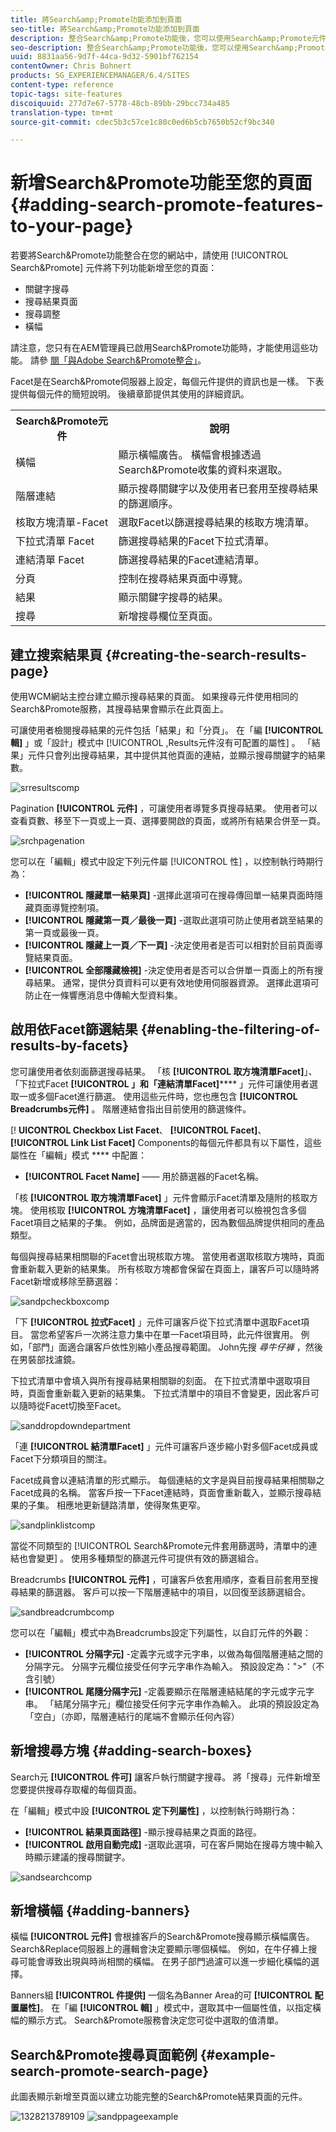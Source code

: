 ```yaml
---
title: 將Search&amp;Promote功能添加到頁面
seo-title: 將Search&amp;Promote功能添加到頁面
description: 整合Search&amp;Promote功能後，您可以使用Search&amp;Promote元件向您的頁面添加關鍵字搜索、搜索結果頁面搜索優化和橫幅。
seo-description: 整合Search&amp;Promote功能後，您可以使用Search&amp;Promote元件向您的頁面添加關鍵字搜索、搜索結果頁面搜索優化和橫幅。
uuid: 8831aa56-9d7f-44ca-9d32-5901bf762154
contentOwner: Chris Bohnert
products: SG_EXPERIENCEMANAGER/6.4/SITES
content-type: reference
topic-tags: site-features
discoiquuid: 277d7e67-5778-48cb-89bb-29bcc734a485
translation-type: tm+mt
source-git-commit: cdec5b3c57ce1c80c0ed6b5cb7650b52cf9bc340

---
```



# 新增Search&amp;Promote功能至您的頁面 {#adding-search-promote-features-to-your-page}

若要將Search&amp;Promote功能整合在您的網站中，請使用 [!UICONTROL Search&amp;Promote] 元件將下列功能新增至您的頁面：

* 關鍵字搜尋
* 搜尋結果頁面
* 搜尋調整
* 橫幅

請注意，您只有在AEM管理員已啟用Search&amp;Promote功能時，才能使用這些功能。 請參 [閱「與Adobe Search&amp;Promote整合」](/help/sites-administering/search-and-promote.md)。

Facet是在Search&amp;Promote伺服器上設定，每個元件提供的資訊也是一樣。 下表提供每個元件的簡短說明。 後續章節提供其使用的詳細資訊。

<table> 
 <tbody> 
  <tr> 
   <th>Search&amp;Promote元件</th> 
   <th>說明</th> 
  </tr> 
  <tr> 
   <td>橫幅</td> 
   <td>顯示橫幅廣告。 橫幅會根據透過Search&amp;Promote收集的資料來選取。<br /> </td> 
  </tr> 
  <tr> 
   <td>階層連結</td> 
   <td>顯示搜尋關鍵字以及使用者已套用至搜尋結果的篩選順序。</td> 
  </tr> 
  <tr> 
   <td>核取方塊清單-Facet</td> 
   <td>選取Facet以篩選搜尋結果的核取方塊清單。</td> 
  </tr> 
  <tr> 
   <td>下拉式清單 Facet</td> 
   <td>篩選搜尋結果的Facet下拉式清單。</td> 
  </tr> 
  <tr> 
   <td>連結清單 Facet</td> 
   <td>篩選搜尋結果的Facet連結清單。</td> 
  </tr> 
  <tr> 
   <td>分頁</td> 
   <td>控制在搜尋結果頁面中導覽。</td> 
  </tr> 
  <tr> 
   <td>結果</td> 
   <td>顯示關鍵字搜尋的結果。</td> 
  </tr> 
  <tr> 
   <td>搜尋</td> 
   <td>新增搜尋欄位至頁面。</td> 
  </tr> 
 </tbody> 
</table>

## 建立搜索結果頁 {#creating-the-search-results-page}

使用WCM網站主控台建立顯示搜尋結果的頁面。 如果搜尋元件使用相同的Search&amp;Promote服務，其搜尋結果會顯示在此頁面上。

可讓使用者檢閱搜尋結果的元件包括「結果」和「分頁」。 在「編 **[!UICONTROL 輯]** 」或「設計」模式中 [!UICONTROL ,Results元件沒有可配置的屬性] 。 「結果」元件只會列出搜尋結果，其中提供其他頁面的連結，並顯示搜尋關鍵字的結果數。

![srresultscomp](assets/srchresultscomp.png)

Pagination **[!UICONTROL 元件]** ，可讓使用者導覽多頁搜尋結果。 使用者可以查看頁數、移至下一頁或上一頁、選擇要開啟的頁面，或將所有結果合併至一頁。

![srchpagenation](assets/srchpagination.png)

您可以在「編輯」模式中設定下列元件屬 [!UICONTROL 性] ，以控制執行時期行為：

* **[!UICONTROL 隱藏單一結果頁]** -選擇此選項可在搜尋傳回單一結果頁面時隱藏頁面導覽控制項。
* **[!UICONTROL 隱藏第一頁／最後一頁]** -選取此選項可防止使用者跳至結果的第一頁或最後一頁。
* **[!UICONTROL 隱藏上一頁／下一頁]** -決定使用者是否可以相對於目前頁面導覽結果頁面。
* **[!UICONTROL 全部隱藏檢視]** -決定使用者是否可以合併單一頁面上的所有搜尋結果。 通常，提供分頁資料可以更有效地使用伺服器資源。 選擇此選項可防止在一條響應消息中傳輸大型資料集。

## 啟用依Facet篩選結果 {#enabling-the-filtering-of-results-by-facets}

您可讓使用者依刻面篩選搜尋結果。 「核 **[!UICONTROL 取方塊清單Facet]**」、「下拉式Facet **[!UICONTROL 」和「連結清單Facet]****** 」元件可讓使用者選取一或多個Facet進行篩選。 使用這些元件時，您也應包含 **[!UICONTROL Breadcrumbs元件]** 。 階層連結會指出目前使用的篩選條件。

[! **UICONTROL Checkbox List Facet**、 **[!UICONTROL Facet]**、 **[!UICONTROL Link List Facet]** Components的每個元件都具有以下屬性，這些屬性在「編輯」模式 **** 中配置：

* **[!UICONTROL Facet Name]** —— 用於篩選器的Facet名稱。

「核 **[!UICONTROL 取方塊清單Facet]** 」元件會顯示Facet清單及隨附的核取方塊。 使用核取 **[!UICONTROL 方塊清單Facet]** ，讓使用者可以檢視包含多個Facet項目之結果的子集。 例如，品牌面是適當的，因為數個品牌提供相同的產品類型。

每個與搜尋結果相關聯的Facet會出現核取方塊。 當使用者選取核取方塊時，頁面會重新載入更新的結果集。 所有核取方塊都會保留在頁面上，讓客戶可以隨時將Facet新增或移除至篩選器：

![sandpcheckboxcomp](assets/sandpcheckboxcomp.png)

「下 **[!UICONTROL 拉式Facet]** 」元件可讓客戶從下拉式清單中選取Facet項目。 當您希望客戶一次將注意力集中在單一Facet項目時，此元件很實用。 例如，「部門」面適合讓客戶依性別縮小產品搜尋範圍。 John先搜 *尋牛仔褲* ，然後在男裝部找濾鏡。

下拉式清單中會填入與所有搜尋結果相關聯的刻面。 在下拉式清單中選取項目時，頁面會重新載入更新的結果集。 下拉式清單中的項目不會變更，因此客戶可以隨時從Facet切換至Facet。

![sanddropdowndepartment](assets/sandpdropdowndepartment.png)

「連 **[!UICONTROL 結清單Facet]** 」元件可讓客戶逐步縮小對多個Facet成員或Facet下分類項目的關注。

Facet成員會以連結清單的形式顯示。 每個連結的文字是與目前搜尋結果相關聯之Facet成員的名稱。 當客戶按一下Facet連結時，頁面會重新載入，並顯示搜尋結果的子集。 相應地更新鏈路清單，使得聚焦更窄。

![sandplinklistcomp](assets/sandplinklistcomp.png)

當從不同類型的 [!UICONTROL Search&amp;Promote元件套用篩選時，清單中的連結也會變更] 。 使用多種類型的篩選元件可提供有效的篩選組合。

Breadcrumbs **[!UICONTROL 元件]** ，可讓客戶依套用順序，查看目前套用至搜尋結果的篩選器。 客戶可以按一下階層連結中的項目，以回復至該篩選組合。

![sandbreadcrumbcomp](assets/sandpbreadcrumbcomp.png)

您可以在「編輯」模式中為Breadcrumbs設定下列屬性，以自訂元件的外觀：

* **[!UICONTROL 分隔字元]** -定義字元或字元字串，以做為每個階層連結之間的分隔字元。 分隔字元欄位接受任何字元字串作為輸入。 預設設定為：&quot;>&quot;（不含引號）
* **[!UICONTROL 尾隨分隔字元]** -定義要顯示在階層連結結尾的字元或字元字串。 「結尾分隔字元」欄位接受任何字元字串作為輸入。 此項的預設設定為「空白」（亦即，階層連結行的尾端不會顯示任何內容）

## 新增搜尋方塊 {#adding-search-boxes}

Search元 **[!UICONTROL 件可]** 讓客戶執行關鍵字搜尋。 將「搜尋」元件新增至您要提供搜尋存取權的每個頁面。

在「編輯」模式中設 **[!UICONTROL 定下列屬性]** ，以控制執行時期行為：

* **[!UICONTROL 結果頁面路徑]** -顯示搜尋結果之頁面的路徑。
* **[!UICONTROL 啟用自動完成]** -選取此選項，可在客戶開始在搜尋方塊中輸入時顯示建議的搜尋關鍵字。

![sandsearchcomp](assets/sandpsearchcomp.png)

## 新增橫幅 {#adding-banners}

橫幅 **[!UICONTROL 元件]** 會根據客戶的Search&amp;Promote搜尋顯示橫幅廣告。 Search&amp;Replace伺服器上的邏輯會決定要顯示哪個橫幅。 例如，在牛仔褲上搜尋可能會導致出現與時尚相關的橫幅。 在男子部門過濾可以進一步細化橫幅的選擇。

Banners組 **[!UICONTROL 件提供]** 一個名為Banner Area的可 **[!UICONTROL 配置屬性]**。 在「編 **[!UICONTROL 輯]** 」模式中，選取其中一個屬性值，以指定橫幅的顯示方式。 Search&amp;Promote服務會決定您可從中選取的值清單。

## Search&amp;Promote搜尋頁面範例 {#example-search-promote-search-page}

此圖表顯示新增至頁面以建立功能完整的Search&amp;Promote結果頁面的元件。

![1328213789109](assets/1328213789109.png) ![sandppageexample](assets/sandppageexample.png)

